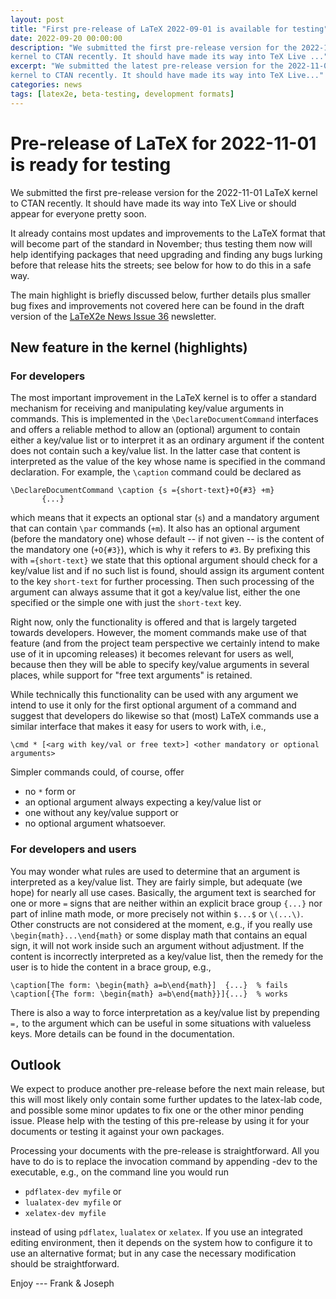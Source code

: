 ```yaml
---
layout: post
title: "First pre-release of LaTeX 2022-09-01 is available for testing"
date: 2022-09-20 00:00:00
description: "We submitted the first pre-release version for the 2022-11-01 LaTeX
kernel to CTAN recently. It should have made its way into TeX Live ..."
excerpt: "We submitted the latest pre-release version for the 2022-11-01 LaTeX
kernel to CTAN recently. It should have made its way into TeX Live..."
categories: news
tags: [latex2e, beta-testing, development formats]
---
```


# Pre-release of LaTeX for 2022-11-01 is ready for testing

We submitted the first pre-release version for the 2022-11-01 LaTeX
kernel to CTAN recently. It should have made its way into TeX Live
or should appear for everyone pretty soon.

It already contains most updates and improvements to the LaTeX format that will become part of the standard in November; thus testing them now will help identifying packages that need upgrading and finding any bugs lurking before that release hits the streets; see below for how to do this in a safe way.

The main highlight is briefly discussed below, further details plus smaller bug fixes and improvements not covered here can be found in the draft version of the <a href="{{site.baseurl}}/news/latex2e-news/ltnews36.pdf">LaTeX2e News Issue 36</a> newsletter.


## New feature in the kernel (highlights)

### For developers

The most important improvement in the LaTeX kernel is to offer a standard mechanism for receiving and manipulating key/value arguments in commands. This is implemented in the `\DeclareDocumentCommand` interfaces and offers a reliable method to allow an (optional) argument to contain either a key/value list or to interpret it as an ordinary argument if the content does not contain such a key/value list. In the latter case that content is interpreted  as the value of the key whose name is specified in the command declaration. For example, the `\caption` command could be declared as

```
\DeclareDocumentCommand \caption {s ={short-text}+O{#3} +m}
       {...}
```

which means that it expects an optional star (`s`) and a mandatory argument that can contain `\par` commands (`+m`).
It also has an optional argument (before the mandatory one) whose default -- if not given -- is the content of the mandatory one (`+O{#3}`), which is why it refers to `#3`. By prefixing this with `={short-text}` we state that this optional argument should check for a key/value list and if no such list is found, should assign its argument content to the key `short-text` for further processing. Then such processing of the argument can always assume that it got a key/value list, either the one specified or the simple one with just the `short-text` key.

Right now, only the functionality is offered and that is largely targeted towards developers. However, the moment commands make use of that feature (and from the project team perspective we certainly intend to make use of it in upcoming releases) it becomes relevant for users as well, because then they will be able to specify key/value arguments in several places, while support for "free text arguments" is retained.

While technically this functionality can be used with any argument we intend to use it only for the first optional argument of a command and suggest that developers do likewise so that (most) LaTeX commands use a similar interface that makes it easy for users to work with, i.e.,
```
\cmd * [<arg with key/val or free text>] <other mandatory or optional arguments>
```
Simpler commands could, of course, offer

 - no `*` form or
 - an optional argument always expecting a key/value list or
 - one without any key/value support or
 - no optional argument whatsoever.



### For developers and users

You may wonder what rules are used to determine that an argument is interpreted as a key/value list. They are fairly simple, but adequate (we hope) for nearly all use cases. Basically, the argument text is searched for one or more `=` signs  that are neither within an explicit brace group `{...}` nor part of inline math mode, or more precisely not within `$...$` or `\(...\)`. Other constructs are not considered at the moment, e.g., if you really use `\begin{math}...\end{math}` or some display math that contains an equal sign, it will not work inside such an argument without adjustment.
If the content is incorrectly interpreted as a key/value list, then the remedy for the user is to hide the content in a brace group, e.g.,

```
\caption[The form: \begin{math} a=b\end{math}]  {...}  % fails
\caption[{The form: \begin{math} a=b\end{math}}]{...}  % works
```
There is also a way to force interpretation as a key/value list by prepending `=,` to the argument which can be useful in some situations with valueless keys.
More details can be found in the documentation.

## Outlook

We expect to produce another pre-release before the next main release, but this will most likely only contain some further updates to the latex-lab code, and possible some minor updates to fix one or the other minor pending issue.
Please help with the testing of this pre-release by using it for your documents or testing it against your own packages.

Processing your documents with the pre-release is straightforward. All you have
to do is to replace the invocation command by appending -dev to the executable,
e.g., on the command line you would run

 - `pdflatex-dev myfile` or
 - `lualatex-dev myfile` or
 - `xelatex-dev myfile`

instead of using `pdflatex`, `lualatex` or `xelatex`. If you use an integrated
editing environment, then it depends on the system how to configure it to use an
alternative format; but in any case the necessary modification should be
straightforward.


Enjoy --- Frank & Joseph


